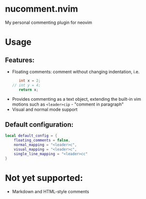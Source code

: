# nucomment.nvim
My personal commenting plugin for neovim

# Usage
## Features:
- Floating comments: comment without changing indentation, i.e.
  ```c
     int x = 2;
  // int y = 4;
     return x;
  ```
- Provides commenting as a text object, extending the built-in vim motions such as `<leader>cip` - "comment in paragraph"
- Visual and normal mode support

## Default configuration:
```lua
local default_config = {
    floating_comments = false,
    normal_mapping = "<leader>c",
    visual_mapping = "<leader>c",
    single_line_mapping = "<leader>cc"
}
```
# Not yet supported:
- Markdown and HTML-style comments
